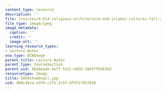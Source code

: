```yaml
---
content_type: resource
description: ''
file: /courses/4-614-religious-architecture-and-islamic-cultures-fall-2002/400c461aa3f9c2fe2c5fdf5f27457828_5054thumbnail.jpg
file_type: image/jpeg
image_metadata:
  caption: ''
  credit: ''
  image-alt: ''
learning_resource_types:
- Lecture Notes
ocw_type: OCWImage
parent_title: Lecture Notes
parent_type: CourseSection
parent_uid: 68abeaab-4eff-532c-e858-18d3ffb567bd
resourcetype: Image
title: 5054thumbnail.jpg
uid: 400c461a-a3f9-c2fe-2c5f-df5f27457828
---
```

